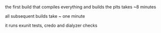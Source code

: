 the first build that compiles everything and builds the plts takes ~8 minutes

all subsequent builds take ~ one minute

it runs exunit tests, credo and dialyzer checks
